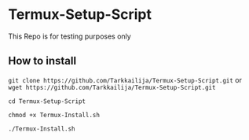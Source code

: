 # Termux-Setup-Script
This Repo is for testing purposes only

## How to install
<!-- Clone the repository  -->
```git clone https://github.com/Tarkkailija/Termux-Setup-Script.git``` or ```wget https://github.com/Tarkkailija/Termux-Setup-Script.git```


<!-- Change directory to the cloned repository -->
```cd Termux-Setup-Script```

<!-- Change access permission -->
```chmod +x Termux-Install.sh```


<!-- Execute the program -->
```./Termux-Install.sh```